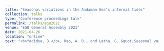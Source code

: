 ```yaml
---
title: "Seasonal variations in the Andaman Sea’s internal tides"
collection: talks
type: "Conference proceedings talk"
permalink: /talks/egu2021
venue: "EGU General Assembly 2021"
date: 2021-04-26
location: "online"
text: "<b>Yadidya, B.</b>, Rao, A. D., and Latha, G. &quot;Seasonal variations in the Andaman Sea’s internal tides&quot;, <b><i>EGU General Assembly 2021</i></b>, online, 19–30 Apr 2021, EGU21-14439, https://doi.org/10.5194/egusphere-egu21-14439, 2021."
---
```


